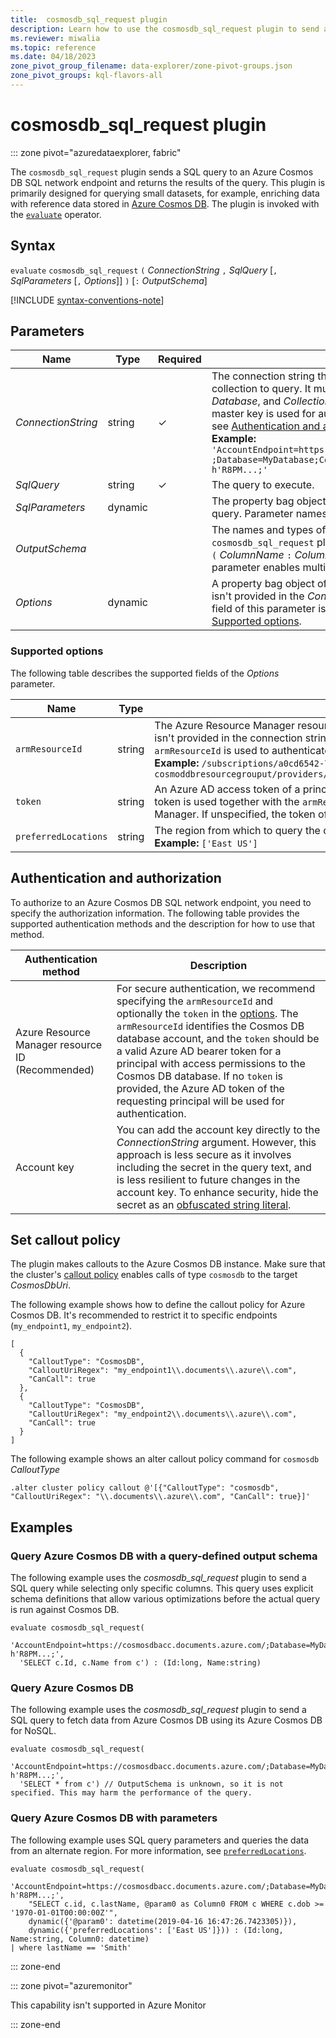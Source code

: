 ```yaml
---
title:  cosmosdb_sql_request plugin
description: Learn how to use the cosmosdb_sql_request plugin to send a SQL query to an Azure Cosmos DB SQL network endpoint to query small datasets.
ms.reviewer: miwalia
ms.topic: reference
ms.date: 04/18/2023
zone_pivot_group_filename: data-explorer/zone-pivot-groups.json
zone_pivot_groups: kql-flavors-all
---
```

# cosmosdb_sql_request plugin

::: zone pivot="azuredataexplorer, fabric"

The `cosmosdb_sql_request` plugin sends a SQL query to an Azure Cosmos DB SQL network endpoint and returns the results of the query. This plugin is primarily designed for querying small datasets, for example, enriching data with reference data stored in [Azure Cosmos DB](/azure/cosmos-db/). The plugin is invoked with the [`evaluate`](evaluateoperator.md) operator.

## Syntax

`evaluate` `cosmosdb_sql_request` `(` *ConnectionString* `,` *SqlQuery* [`,` *SqlParameters* [`,` *Options*]] `)` [`:` *OutputSchema*]

[!INCLUDE [syntax-conventions-note](../../includes/syntax-conventions-note.md)]

## Parameters

| Name | Type | Required | Description |
|---|---|---|---|
| *ConnectionString* | string | &check; | The connection string that points to the Azure Cosmos DB collection to query. It must include *AccountEndpoint*, *Database*, and *Collection*. It may include *AccountKey* if a master key is used for authentication. For more information, see [Authentication and authorization](#authentication-and-authorization).</br> **Example:** `'AccountEndpoint=https://cosmosdbacc.documents.azure.com/ ;Database=MyDatabase;Collection=MyCollection;AccountKey=' h'R8PM...;'` |
| *SqlQuery*| string | &check; | The query to execute. |
| *SqlParameters* | dynamic | | The property bag object to pass as parameters along with the query. Parameter names must begin with `@`. |
| *OutputSchema* | | | The names and types of the expected columns of the `cosmosdb_sql_request` plugin output. Use the following syntax: `(` *ColumnName* `:` *ColumnType* [`,` ...] `)`. Specifying this parameter enables multiple query optimizations. |
| *Options* | dynamic | | A property bag object of advanced settings. If an `AccountKey` isn't provided in the *ConnectionString*, then the `armResourceId` field of this parameter is required. For more information, see [Supported options](#supported-options). |

### Supported options

The following table describes the supported fields of the *Options* parameter.

|Name|Type|Description|
|--|--|--|
| `armResourceId` | string | The  Azure Resource Manager resource ID of the Cosmos DB database. If an account key isn't provided in the connection string argument, this field is required. In such a case, the `armResourceId` is used to authenticate to Cosmos DB.</br>**Example:** `/subscriptions/a0cd6542-7eaf-43d2-bbdd-b678a869aad1/resourceGroups/ cosmoddbresourcegrouput/providers/Microsoft.DocumentDb/databaseAccounts/cosmosdbacc` |
| `token` | string | An Azure AD access token of a principal with access to the Cosmos DB database. This token is used together with the `armResourceId` to authenticate with the Azure Resource Manager. If unspecified, the token of the principal that made the query is used.|
| `preferredLocations` | string | The region from which to query the data. </br>**Example:** `['East US']` |

## Authentication and authorization

To authorize to an Azure Cosmos DB SQL network endpoint, you need to specify the authorization information. The following table provides the supported authentication methods and the description for how to use that method.

|Authentication method|Description|
|--|--|
|Azure Resource Manager resource ID (Recommended)|For secure authentication, we recommend specifying the `armResourceId` and optionally the `token` in the [options](#supported-options). The `armResourceId` identifies the Cosmos DB database account, and the `token` should be a valid Azure AD bearer token for a principal with access permissions to the Cosmos DB database. If no `token` is provided, the Azure AD token of the requesting principal will be used for authentication.|
|Account key|You can add the account key directly to the *ConnectionString* argument. However, this approach is less secure as it involves including the secret in the query text, and is less resilient to future changes in the account key. To enhance security, hide the secret as an [obfuscated string literal](scalar-data-types/string.md#obfuscated-string-literals).|

## Set callout policy

The plugin makes callouts to the Azure Cosmos DB instance. Make sure that the cluster's [callout policy](../management/calloutpolicy.md) enables calls of type `cosmosdb` to the target *CosmosDbUri*.

The following example shows how to define the callout policy for Azure Cosmos DB. It's recommended to restrict it to specific endpoints (`my_endpoint1`, `my_endpoint2`).

```kusto
[
  {
    "CalloutType": "CosmosDB",
    "CalloutUriRegex": "my_endpoint1\\.documents\\.azure\\.com",
    "CanCall": true
  },
  {
    "CalloutType": "CosmosDB",
    "CalloutUriRegex": "my_endpoint2\\.documents\\.azure\\.com",
    "CanCall": true
  }
]
```

The following example shows an alter callout policy command for `cosmosdb` *CalloutType*

```kusto
.alter cluster policy callout @'[{"CalloutType": "cosmosdb", "CalloutUriRegex": "\\.documents\\.azure\\.com", "CanCall": true}]'
```

## Examples

### Query Azure Cosmos DB with a query-defined output schema

The following example uses the *cosmosdb_sql_request* plugin to send a SQL query while selecting only specific columns.
This query uses explicit schema definitions that allow various optimizations before the actual query is run against Cosmos DB.

```kusto
evaluate cosmosdb_sql_request(
  'AccountEndpoint=https://cosmosdbacc.documents.azure.com/;Database=MyDatabase;Collection=MyCollection;AccountKey=' h'R8PM...;',
  'SELECT c.Id, c.Name from c') : (Id:long, Name:string) 
```

### Query Azure Cosmos DB

The following example uses the *cosmosdb_sql_request* plugin to send a SQL query to fetch data from Azure Cosmos DB using its Azure Cosmos DB for NoSQL.

```kusto
evaluate cosmosdb_sql_request(
  'AccountEndpoint=https://cosmosdbacc.documents.azure.com/;Database=MyDatabase;Collection=MyCollection;AccountKey=' h'R8PM...;',
  'SELECT * from c') // OutputSchema is unknown, so it is not specified. This may harm the performance of the query.
```

### Query Azure Cosmos DB with parameters

The following example uses SQL query parameters and queries the data from an alternate region. For more information, see [`preferredLocations`](/azure/cosmos-db/tutorial-global-distribution-sql-api?tabs=dotnetv2%2Capi-async#preferred-locations).

```kusto
evaluate cosmosdb_sql_request(
    'AccountEndpoint=https://cosmosdbacc.documents.azure.com/;Database=MyDatabase;Collection=MyCollection;AccountKey=' h'R8PM...;',
    "SELECT c.id, c.lastName, @param0 as Column0 FROM c WHERE c.dob >= '1970-01-01T00:00:00Z'",
    dynamic({'@param0': datetime(2019-04-16 16:47:26.7423305)}),
    dynamic({'preferredLocations': ['East US']})) : (Id:long, Name:string, Column0: datetime) 
| where lastName == 'Smith'
```

::: zone-end

::: zone pivot="azuremonitor"

This capability isn't supported in Azure Monitor

::: zone-end
